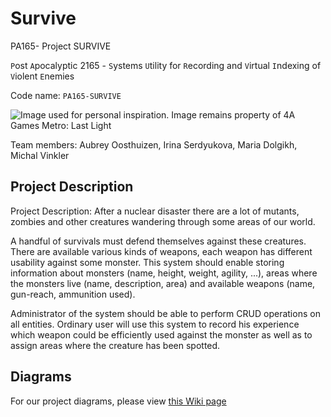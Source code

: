 Survive
=======

PA165- Project SURVIVE


`P`ost `A`pocalyptic 2165 - `S`ystems `U`tility for `R`ecording and `V`irtual `I`ndexing of `V`iolent `E`nemies

Code name: `PA165-SURVIVE`

![Image used for personal inspiration. Image remains property of 4A Games Metro: Last Light](http://www.doublejump.co/wp-content/uploads/2013/04/metrolastlight-header03-600x300.jpg)

Team members: 
Aubrey Oosthuizen,
Irina Serdyukova,
Maria Dolgikh,
Michal Vinkler

## Project Description

Project Description: After a nuclear disaster there are a lot of mutants, zombies and other creatures wandering through some areas of our world.

A handful of survivals must defend themselves against these creatures. There are available various kinds of weapons, each weapon has different usability against some monster. This system should enable storing information about monsters (name, height, weight, agility, ...), areas where the monsters live (name, description, area) and available weapons (name, gun-reach, ammunition used).

Administrator of the system should be able to perform CRUD operations on all entities. Ordinary user will use this system to record his experience which weapon could be efficiently used against the monster as well as to assign areas where the creature has been spotted.

## Diagrams

For our project diagrams, please view [this Wiki page](https://github.com/Auronspan/SURVIVE/wiki/Project-Requirement-Analysis-and-Diagrams)

